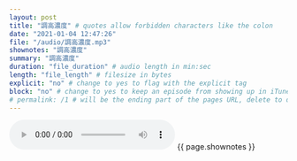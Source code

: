 ```yaml
---
layout: post
title: "調高濃度" # quotes allow forbidden characters like the colon
date: "2021-01-04 12:47:26"
file: "/audio/調高濃度.mp3"
shownotes: "調高濃度"
summary: "調高濃度"
duration: "file_duration" # audio length in min:sec
length: "file_length" # filesize in bytes
explicit: "no" # change to yes to flag with the explicit tag
block: "no" # change to yes to keep an episode from showing up in iTunes
# permalink: /1 # will be the ending part of the pages URL, delete to default to the title
---
```


<audio controls>
<source src="{{site.url}}{{site.baseurl}}{{ page.file }}" type="audio/x-mp3">
Your browser does not support the audio element.
</audio>
{{ page.shownotes }}
